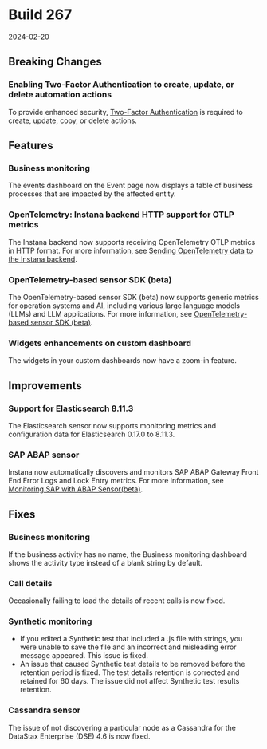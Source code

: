 # Build 267

2024-02-20

## Breaking Changes

### Enabling Two-Factor Authentication to create, update, or delete automation actions
To provide enhanced security, [Two-Factor Authentication](https://www.ibm.com/docs/en/SSE1JP5_current/src/pages/admin/user-settings.html#two-factor-authentication-2fa) is required to create, update, copy, or delete actions.

## Features

### Business monitoring
The events dashboard on the Event page now displays a table of business processes that are impacted by the affected entity.
 
### OpenTelemetry: Instana backend HTTP support for OTLP metrics
The Instana backend now supports receiving OpenTelemetry OTLP metrics in HTTP format. For more information, see [Sending OpenTelemetry data to the Instana backend](https://www.ibm.com/docs/en/SSE1JP5_current/src/pages/ecosystem/opentelemetry/instana-backend.html).
 
### OpenTelemetry-based sensor SDK (beta)
The OpenTelemetry-based sensor SDK (beta) now supports generic metrics for operation systems and AI, including various large language models (LLMs) and LLM applications. For more information, see [OpenTelemetry-based sensor SDK (beta)](https://www.ibm.com/docs/en/SSE1JP5_current/src/pages/ecosystem/sensor-sdk/index.html).

### Widgets enhancements on custom dashboard
The widgets in your custom dashboards now have a zoom-in feature.

## Improvements

### Support for Elasticsearch 8.11.3
The Elasticsearch sensor now supports monitoring metrics and configuration data for Elasticsearch 0.17.0 to 8.11.3.

### SAP ABAP sensor
Instana now automatically discovers and monitors SAP ABAP Gateway Front End Error Logs and Lock Entry metrics. For more information, see [Monitoring SAP with ABAP Sensor(beta)](https://www.ibm.com/docs/en/SSE1JP5_current/src/pages/ecosystem/sap_monitoring/abap_sensor.html).
 
## Fixes

### Business monitoring
If the business activity has no name, the Business monitoring dashboard shows the activity type instead of a blank string by default.
 
### Call details
Occasionally failing to load the details of recent calls is now fixed.
 
### Synthetic monitoring
  - If you edited a Synthetic test that included a .js file with strings, you were unable to save the file and an incorrect and misleading error message appeared. This issue is fixed.
  - An issue that caused Synthetic test details to be removed before the retention period is fixed. The test details retention is corrected and retained for 60 days. The issue did not affect Synthetic test results retention.

### Cassandra sensor
The issue of not discovering a particular node as a Cassandra for the DataStax Enterprise (DSE) 4.6 is now fixed.
